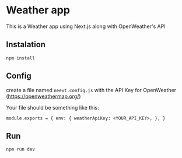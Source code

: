 # Weather app
This is a Weather app using Next.js along with OpenWeather's API

## Instalation
`npm install`

## Config
create a file named `neext.config.js` with the API Key for OpenWeather (https://openweathermap.org/)

Your file should be something like this:

`module.exports = {
    env: {
        weatherApiKey: <YOUR_API_KEY>,
    },
}`

## Run
`npm run dev`

